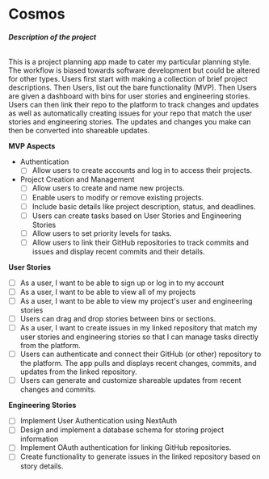 # Cosmos

###### **Description of the project**

This is a project planning app made to cater my particular planning style. The workflow is biased towards software development but could be altered for other types. Users first start with making a collection of brief project descriptions. Then Users, list out the bare functionality (MVP). Then Users are given a dashboard with bins for user stories and engineering stories. Users can then link their repo to the platform to track changes and updates as well as automatically creating issues for your repo that match the user stories and engineering stories. The updates and changes you make can then be converted into shareable updates.

**MVP Aspects**

- Authentication
  - [ ] Allow users to create accounts and log in to access their projects.
- Project Creation and Management
  - [ ] Allow users to create and name new projects.
  - [ ] Enable users to modify or remove existing projects.
  - [ ] Include basic details like project description, status, and deadlines.
  - [ ] Users can create tasks based on User Stories and Engineering Stories
  - [ ] Allow users to set priority levels for tasks.
  - [ ] Allow users to link their GitHub repositories to track commits and issues and display recent commits and their details.

**User Stories**

- [ ] As a user, I want to be able to sign up or log in to my account
- [ ] As a user, I want to be able to view all of my projects
- [ ] As a user, I want to be able to view my project's user and engineering stories
- [ ] Users can drag and drop stories between bins or sections.
- [ ] As a user, I want to create issues in my linked repository that match my user stories and engineering stories so that I can manage tasks directly from the platform.
- [ ] Users can authenticate and connect their GitHub (or other) repository to the platform. The app pulls and displays recent changes, commits, and updates from the linked repository.
- [ ] Users can generate and customize shareable updates from recent changes and commits.

**Engineering Stories**

- [ ] Implement User Authentication using NextAuth
- [ ] Design and implement a database schema for storing project information
- [ ] Implement OAuth authentication for linking GitHub repositories.
- [ ] Create functionality to generate issues in the linked repository based on story details.
